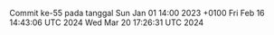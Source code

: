 Commit ke-55 pada tanggal Sun Jan 01 14:00 2023 +0100
Fri Feb 16 14:43:06 UTC 2024
Wed Mar 20 17:26:31 UTC 2024
